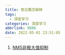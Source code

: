 ```yaml
---
title: 常见概念解释
tags:
  - 深度学习
categories: 深度学习
abbrlink: 9806
date: 2022-05-01 23:51:05
---
```

1. [NMS非极大值抑制](https://blog.csdn.net/qq_33605633/article/details/119713351)
